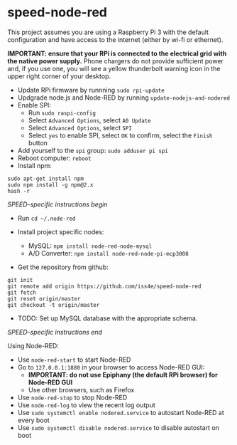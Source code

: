 # speed-node-red
This project assumes you are using a Raspberry Pi 3 with the default configuration and
have access to the internet (either by wi-fi or ethernet).

**IMPORTANT: ensure that your RPi is connected to the electrical grid with the native power supply.**
Phone chargers do not provide sufficient power and, if you use one, you will see a yellow thunderbolt
warning icon in the upper right corner of your desktop.

* Update RPi firmware by runnning `sudo rpi-update`
* Updgrade node.js and Node-RED by running ``update-nodejs-and-nodered``
* Enable SPI:
  * Run `sudo raspi-config`
  * Select `Advanced Options`, select `A0 Update`
  * Select `Advanced Options`, select `SPI`
  * Select `yes` to enable SPI, select `OK` to confirm, select the `Finish` button
* Add yourself to the `spi` group: `sudo adduser pi spi`
* Reboot computer: `reboot`
* Install npm:
```
sudo apt-get install npm
sudo npm install -g npm@2.x
hash -r
```

*SPEED-specific instructions begin*
* Run `cd ~/.node-red`

* Install project specific nodes:
  * MySQL: `npm install node-red-node-mysql`
  * A/D Converter: `npm install node-red-node-pi-mcp3008`

* Get the repository from github:
```
git init
git remote add origin https://github.com/iss4e/speed-node-red
git fetch
git reset origin/master
git checkout -t origin/master
```

* TODO: Set up MySQL database with the appropriate schema.

*SPEED-specific instructions end*

Using Node-RED:
* Use `node-red-start` to start Node-RED
* Go to `127.0.0.1:1880` in your browser to access Node-RED GUI:
  * **IMPORTANT: do not use Epiphany (the default RPi browser) for Node-RED GUI**
  * Use other browsers, such as Firefox
* Use `node-red-stop` to stop Node-RED
* Use `node-red-log` to view the recent log output
* Use `sudo systemctl enable nodered.service` to autostart Node-RED at every boot
* Use `sudo systemctl disable nodered.service` to disable autostart on boot
